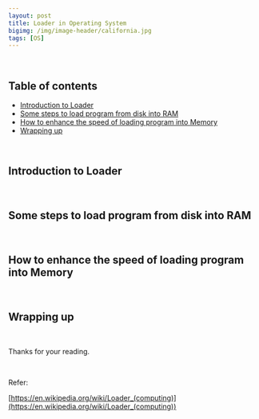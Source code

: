 ```yaml
---
layout: post
title: Loader in Operating System
bigimg: /img/image-header/california.jpg
tags: [OS]
---
```



<br>

## Table of contents
- [Introduction to Loader](#introduction-to-loader)
- [Some steps to load program from disk into RAM](#some-steps-to-load-program-from-disk-into-ram)
- [How to enhance the speed of loading program into Memory](#how-to-enhance-the-speed-of-loading-program-into-memory)
- [Wrapping up](#wrapping-up)

<br>

## Introduction to Loader





<br>

## Some steps to load program from disk into RAM





<br>

## How to enhance the speed of loading program into Memory




<br>

## Wrapping up




<br>

Thanks for your reading.

<br>

Refer:

[https://en.wikipedia.org/wiki/Loader_(computing)](https://en.wikipedia.org/wiki/Loader_(computing))